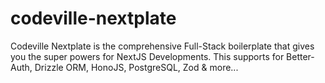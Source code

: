 # codeville-nextplate
Codeville Nextplate is the comprehensive Full-Stack boilerplate that gives you the super powers for NextJS Developments. This supports for Better-Auth, Drizzle ORM, HonoJS, PostgreSQL, Zod &amp; more...
